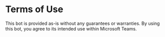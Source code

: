 # Terms of Use

This bot is provided as-is without any guarantees or warranties. By using this bot, you agree to its intended use within Microsoft Teams.
